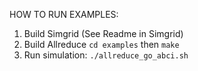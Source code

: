 HOW TO RUN EXAMPLES:
1. Build Simgrid (See Readme in Simgrid)
2. Build Allreduce
`cd examples` then `make`
3. Run simulation: `./allreduce_go_abci.sh` 
